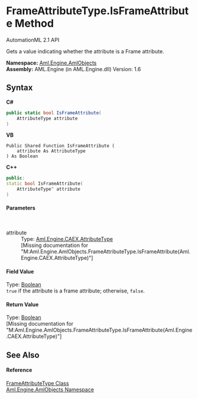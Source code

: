 # FrameAttributeType.IsFrameAttribute Method 
AutomationML 2.1 API 

Gets a value indicating whether the attribute is a Frame attribute.

**Namespace:**&nbsp;<a href="N_Aml_Engine_AmlObjects">Aml.Engine.AmlObjects</a><br />**Assembly:**&nbsp;AML.Engine (in AML.Engine.dll) Version: 1.6

## Syntax

**C#**<br />
``` C#
public static bool IsFrameAttribute(
	AttributeType attribute
)
```

**VB**<br />
``` VB
Public Shared Function IsFrameAttribute ( 
	attribute As AttributeType
) As Boolean
```

**C++**<br />
``` C++
public:
static bool IsFrameAttribute(
	AttributeType^ attribute
)
```


#### Parameters
&nbsp;<dl><dt>attribute</dt><dd>Type: <a href="T_Aml_Engine_CAEX_AttributeType">Aml.Engine.CAEX.AttributeType</a><br />\[Missing <param name="attribute"/> documentation for "M:Aml.Engine.AmlObjects.FrameAttributeType.IsFrameAttribute(Aml.Engine.CAEX.AttributeType)"\]</dd></dl>

#### Field Value
Type: <a href="https://docs.microsoft.com/dotnet/api/system.boolean" target="_parent" rel="noopener noreferrer">Boolean</a><br />`true` if the attribute is a frame attribute; otherwise, `false`.

#### Return Value
Type: <a href="https://docs.microsoft.com/dotnet/api/system.boolean" target="_parent" rel="noopener noreferrer">Boolean</a><br />\[Missing <returns> documentation for "M:Aml.Engine.AmlObjects.FrameAttributeType.IsFrameAttribute(Aml.Engine.CAEX.AttributeType)"\]

## See Also


#### Reference
<a href="T_Aml_Engine_AmlObjects_FrameAttributeType">FrameAttributeType Class</a><br /><a href="N_Aml_Engine_AmlObjects">Aml.Engine.AmlObjects Namespace</a><br />